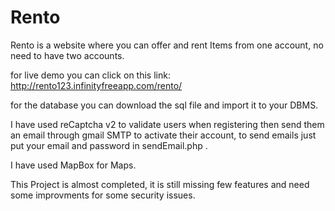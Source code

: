 # Rento

Rento is a website where you can offer and rent Items from one account, no need to have two accounts.

for live demo you can click on this link: http://rento123.infinityfreeapp.com/rento/

for the database you can download the sql file and import it to your DBMS.

I have used reCaptcha v2 to validate users when registering then send them an email through gmail SMTP to activate their account, to send emails
just put your email and password in sendEmail.php .

I have used MapBox for Maps.

This Project is almost completed, it is still missing few features and need some improvments for some security issues.

